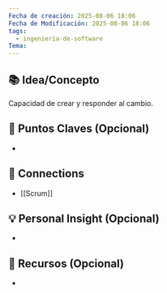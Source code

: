 ```yaml
---
Fecha de creación: 2025-08-06 18:06
Fecha de Modificación: 2025-08-06 18:06
tags:
  - ingeniería-de-software
Tema:
---
```



## 📚 Idea/Concepto 

Capacidad de crear y responder al cambio.
## 📌 Puntos Claves (Opcional)
- 

## 🔗 Connections
- [[Scrum]]

## 💡 Personal Insight (Opcional)
- 
## 🧾 Recursos (Opcional)
- 